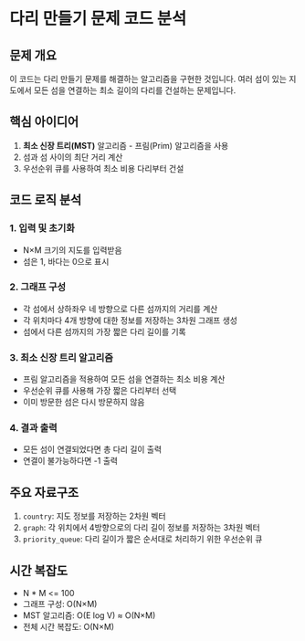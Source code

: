 # 다리 만들기 문제 코드 분석

## 문제 개요
이 코드는 다리 만들기 문제를 해결하는 알고리즘을 구현한 것입니다. 여러 섬이 있는 지도에서 모든 섬을 연결하는 최소 길이의 다리를 건설하는 문제입니다.

## 핵심 아이디어
1. **최소 신장 트리(MST)** 알고리즘 - 프림(Prim) 알고리즘을 사용
2. 섬과 섬 사이의 최단 거리 계산
3. 우선순위 큐를 사용하여 최소 비용 다리부터 건설

## 코드 로직 분석

### 1. 입력 및 초기화
- N×M 크기의 지도를 입력받음
- 섬은 1, 바다는 0으로 표시

### 2. 그래프 구성
- 각 섬에서 상하좌우 네 방향으로 다른 섬까지의 거리를 계산
- 각 위치마다 4개 방향에 대한 정보를 저장하는 3차원 그래프 생성
- 섬에서 다른 섬까지의 가장 짧은 다리 길이를 기록

### 3. 최소 신장 트리 알고리즘
- 프림 알고리즘을 적용하여 모든 섬을 연결하는 최소 비용 계산
- 우선순위 큐를 사용해 가장 짧은 다리부터 선택
- 이미 방문한 섬은 다시 방문하지 않음

### 4. 결과 출력
- 모든 섬이 연결되었다면 총 다리 길이 출력
- 연결이 불가능하다면 -1 출력

## 주요 자료구조
1. `country`: 지도 정보를 저장하는 2차원 벡터
2. `graph`: 각 위치에서 4방향으로의 다리 길이 정보를 저장하는 3차원 벡터
3. `priority_queue`: 다리 길이가 짧은 순서대로 처리하기 위한 우선순위 큐

## 시간 복잡도
- N * M <= 100
- 그래프 구성: O(N×M)
- MST 알고리즘: O(E log V) ≈ O(N×M)
- 전체 시간 복잡도: O(N×M)
